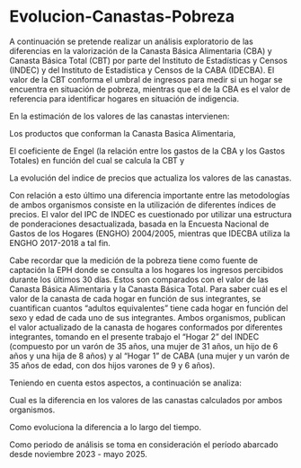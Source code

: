 # Evolucion-Canastas-Pobreza

A continuación se pretende realizar un análisis exploratorio de las diferencias en la valorización de la Canasta Básica Alimentaria (CBA) y Canasta Básica Total (CBT) por parte del Instituto de Estadísticas y Censos (INDEC) y del Instituto de Estadística y Censos de la CABA (IDECBA). El valor de la CBT conforma el umbral de ingresos para medir si un hogar se encuentra en situación de pobreza, mientras que el de la CBA es el valor de referencia para identificar hogares en situación de indigencia.

En la estimación de los valores de las canastas intervienen:

Los productos que conforman la Canasta Basica Alimentaria,

El coeficiente de Engel (la relación entre los gastos de la CBA y los Gastos Totales) en función del cual se calcula la CBT y

La evolución del indice de precios que actualiza los valores de las canastas.

Con relación a esto último una diferencia importante entre las metodologías de ambos organismos consiste en la utilización de diferentes índices de precios. El valor del IPC de INDEC es cuestionado por utilizar una estructura de ponderaciones desactualizada, basada en la Encuesta Nacional de Gastos de los Hogares (ENGHO) 2004/2005, mientras que IDECBA utiliza la ENGHO 2017-2018 a tal fin.

Cabe recordar que la medición de la pobreza tiene como fuente de captación la EPH donde se consulta a los hogares los ingresos percibidos durante los últimos 30 días. Estos son comparados con el valor de las Canasta Básica Alimentaria y la Canasta Básica Total. Para saber cuál es el valor de la canasta de cada hogar en función de sus integrantes, se cuantifican cuantos “adultos equivalentes” tiene cada hogar en función del sexo y edad de cada uno de sus integrantes. Ambos organismos, publican el valor actualizado de la canasta de hogares conformados por diferentes integrantes, tomando en el presente trabajo el “Hogar 2” del INDEC (compuesto por un varón de 35 años, una mujer de 31 años, un hijo de 6 años y una hija de 8 años) y al “Hogar 1” de CABA (una mujer y un varón de 35 años de edad, con dos hijos varones de 9 y 6 años). 

Teniendo en cuenta estos aspectos, a continuación se analiza:

Cual es la diferencia en los valores de las canastas calculados por ambos organismos.

Como evoluciona la diferencia a lo largo del tiempo.

Como periodo de análisis se toma en consideración el período abarcado desde noviembre 2023 - mayo 2025.

